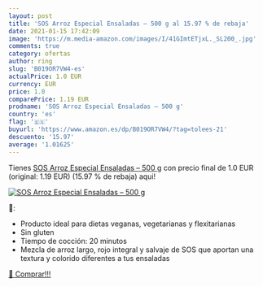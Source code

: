 ```yaml
---
layout: post
title: 'SOS Arroz Especial Ensaladas – 500 g al 15.97 % de rebaja'
date: 2021-01-15 17:42:09
image: 'https://m.media-amazon.com/images/I/41GImtETjxL._SL200_.jpg'
comments: true
category: ofertas
author: ring
slug: 'B019OR7VW4-es'
actualPrice: 1.0 EUR
currency: EUR
price: 1.0
comparePrice: 1.19 EUR
prodname: 'SOS Arroz Especial Ensaladas – 500 g'
country: 'es'
flag: '🇪🇸'
buyurl: 'https://www.amazon.es/dp/B019OR7VW4/?tag=tolees-21'
descuento: '15.97'
average: '1.01625'
---
```


Tienes [SOS Arroz Especial Ensaladas – 500 g](https://www.amazon.es/dp/B019OR7VW4/?tag=tolees-21) con precio final de  1.0 EUR (original: 1.19 EUR) (15.97 %  de rebaja) aqui!

[![SOS Arroz Especial Ensaladas – 500 g](https://m.media-amazon.com/images/I/41GImtETjxL._SL200_.jpg)](https://www.amazon.es/dp/B019OR7VW4/?tag=tolees-21)

🔎:

- Producto ideal para dietas veganas, vegetarianas y flexitarianas
- Sin gluten
- Tiempo de cocción: 20 minutos
- Mezcla de arroz largo, rojo integral y salvaje de SOS que aportan una textura y colorido diferentes a tus ensaladas

[🛒 Comprar!!!](https://www.amazon.es/dp/B019OR7VW4/?tag=tolees-21)

